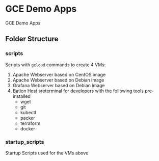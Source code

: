 # GCE Demo Apps
GCE Demo Apps

## Folder Structure

### scripts
Scripts with `gcloud` commands to create 4 VMs:
1. Apache Webserver based on CentOS image
2. Apache Webserver based on Debian image
3. Grafana Webserver based on Debian image
4. Bation Host sreterminal for developers with the following tools pre-installed
    - wget
    - git
    - kubectl
    - packer
    - terraform
    - docker

### startup_scripts
Startup Scripts used for the VMs above